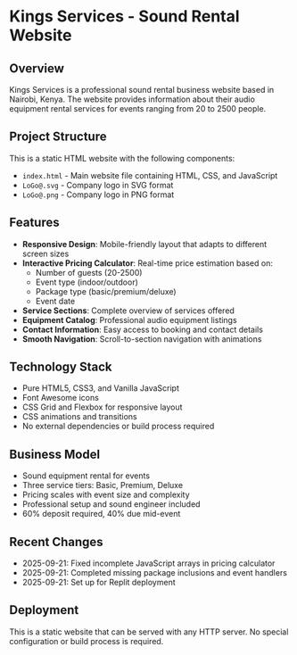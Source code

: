 # Kings Services - Sound Rental Website

## Overview
Kings Services is a professional sound rental business website based in Nairobi, Kenya. The website provides information about their audio equipment rental services for events ranging from 20 to 2500 people.

## Project Structure
This is a static HTML website with the following components:
- `index.html` - Main website file containing HTML, CSS, and JavaScript
- `LoGo@.svg` - Company logo in SVG format
- `LoGo@.png` - Company logo in PNG format

## Features
- **Responsive Design**: Mobile-friendly layout that adapts to different screen sizes
- **Interactive Pricing Calculator**: Real-time price estimation based on:
  - Number of guests (20-2500)
  - Event type (indoor/outdoor)
  - Package type (basic/premium/deluxe)
  - Event date
- **Service Sections**: Complete overview of services offered
- **Equipment Catalog**: Professional audio equipment listings
- **Contact Information**: Easy access to booking and contact details
- **Smooth Navigation**: Scroll-to-section navigation with animations

## Technology Stack
- Pure HTML5, CSS3, and Vanilla JavaScript
- Font Awesome icons
- CSS Grid and Flexbox for responsive layout
- CSS animations and transitions
- No external dependencies or build process required

## Business Model
- Sound equipment rental for events
- Three service tiers: Basic, Premium, Deluxe
- Pricing scales with event size and complexity
- Professional setup and sound engineer included
- 60% deposit required, 40% due mid-event

## Recent Changes
- 2025-09-21: Fixed incomplete JavaScript arrays in pricing calculator
- 2025-09-21: Completed missing package inclusions and event handlers
- 2025-09-21: Set up for Replit deployment

## Deployment
This is a static website that can be served with any HTTP server. No special configuration or build process is required.